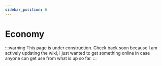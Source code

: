 ```yaml
---
sidebar_position: 6
---
```


# Economy

:::warning
This page is under construction. Check back soon because I am actively updating the wiki, I just wanted to get something online in case anyone can get use from what is up so far.
:::

